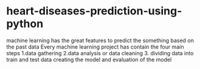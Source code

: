 # heart-diseases-prediction-using-python
machine learning has the great features to predict the something based on the past data 
Every machine learning project has contain the four main steps 1.data gathering 2.data analysis or data cleaning 3. dividing data into train and test data
creating the model and evaluation of the model
